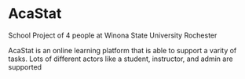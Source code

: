 # AcaStat

 School Project of 4 people at
 Winona State University Rochester


 AcaStat is an online learning platform that is able to support a varity of tasks. 
 Lots of different actors like a student, instructor, and admin are supported
